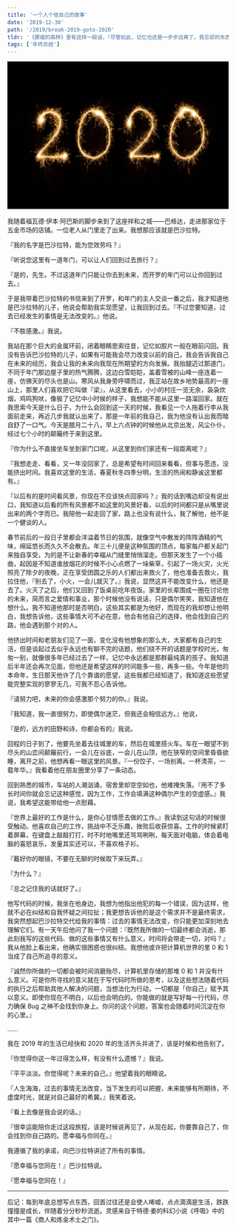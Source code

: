```yaml
---
title: '一个人个他自己的故事'
date: '2019-12-30'
path: '/2019/break-2019-goto-2020'
tldr: '《挪威的森林》里有这样一段话，『尽管如此，记忆也还是一步步远离了。我忘却的东西委实太多了。在如此追踪记忆写这篇东西的时间里，我不时感到惴惴不安，因为我怀疑自己是不是连最关键的记忆都失去了。说不定我体内有个叫记忆安置所的昏暗场所，所有宝贵的记忆统统堆在那里，化为一摊烂泥。』我希望在我打开记忆安置所的时候，那里不至于是一摊烂泥。'
tags: ['年终总结']
---
```


![Goto 2020](./2020.jpg)

我随着福瓦德·伊本·阿巴斯的脚步来到了这座祥和之城——巴格达，走进那家位于五金市场的店铺。一位老人从门里走了出来。我想那应该就是巴沙拉特。

『我的名字是巴沙拉特，能为您效劳吗？』

『听说您这里有一道年门，可以让人们回到过去旅行？』

『是的，先生。不过这道年门只能让你去到未来，而开罗的年门可以让你回到过去。』

于是我带着巴沙拉特的书信来到了开罗，和年门的主人交谈一番之后，我才知道他是巴沙拉特的儿子，他说会帮助我实现愿望，让我回到过去。『不过您要知道，过去已经发生的事情是无法改变的。』他说。

『不胜感激。』我说。

我站在那个巨大的金属环前，闭着眼睛思索往昔，记忆如胶片一般在眼前闪回。我没有告诉巴沙拉特的儿子，如果有可能我会尽力改变以前的自己，我会告诉我自己在未来的经历，我会让我的未来向我现在所期望的方向发展。我抬腿迈过那道门，不同于年门那边屋子里的热气腾腾，这边白雪皑皑，盖着雪被的山峰一座连着一座，仿佛天的尽头也是山。寒风从我身旁呼啸而过，我正站在故乡地势最高的一座山上，那里人们喜欢把它叫做『梁』，从这里看去，小小的村庄一览无余，袅袅炊烟，鸡鸣狗吠，像极了记忆中小时候的样子，我想能不能从这里一路溜回家。就在我思索今天是什么日子，为什么会回到这一天的时候，我看见一个人拖着行李从我面前走来，再近几步我就认出来了，那是一年前的我自己，我为他没有认出我而暗自舒了一口气。今天是腊月二十八，早上六点钟的时候他从北京出发，风尘仆仆，经过七个小时的颠簸终于来到这里。

『你为什么不直接坐车坐到家门口呢，从这里到你们家还有一段距离呢？』

『我想走走、看看，又一年没回家了，总是希望有时间回来看看，但事与愿违，没能挤出时间。我喜欢这里的生活，春夏秋冬四季分明，生活的热闹和静谧这里都有。』

『以后有的是时间看风景，你现在不应该快点回家吗？』我的话到嘴边却没有说出口，我知道以后看的所有风景都不如这里的风景好看，以后的时间都只是从嘴里说出来的两个字而已。我陪他一起走回了家，路上也没有说什么，我了解他，他不是一个健谈的人。

春节前后的一段日子里都会洋溢着节日的氛围，就像空气中散发的阵阵酒精的气味，绵延悠长而久久不会散去。年三十儿便是这种氛围的顶点，每家每户都关起门来独自享受，为的是不让新春的幸福从门缝里悄悄溜走。但那天发生了一个小插曲，起因是不知道谁放烟花的时候不小心点燃了一垛柴草，引起了一场火灾，火光照亮了除夕的夜晚，正在享受团圆之乐的人们都出来救火了，他也准备去救火，我拉住他，『别去了，小火，一会儿就灭了。』我说，显然这并不能改变什么，他还是去了。火灭了之后，他们又回到了饭桌前吃年夜饭。家里的长辈围成一圈在讨论他的未来，简而言之爱情和事业，那个时候他没有说话，只是偶尔笑笑，我知道他在想什么。我不知道他那时是否明白，这些其实都是为他好，而现在的我却想让他明白，我想告诉他，这些事情大可不必在意，他会有他自己的选择，他会找到自己的路，他会遇到那个对的人。

他挤出时间和老朋友们见了一面，变化没有他想象的那么大，大家都有自己的生活，但是谈起过去似乎永远也有聊不完的话题，他们绕不开的话题是学校时光，匆匆一别，就像很多年已经过去了一样，记忆中永远都是那群最纯真的孩子。我知道后半年还会再次见面，但他还是希望这样的时间能多一些，再多一些。今年是他的本命年，生日那天他许了几个靠谱的愿望，这些我都已经知道了，我知道这些愿望能完整实现的寥寥无几，可我不忍心告诉他。

『请努力吧，未来的你会感激那个努力的你。』我说。

『我知道，我一直很努力，即使偶尔迷茫，但我还会相信远方。』他说，

『是的，远方的田野和诗，你都会有的』我说。

回程的日子到了，他要先坐着去往城里的车，然后在城里搭火车。车在一眼望不到尽头的山峦间颠簸前行，一会儿在谷底，一会儿在山顶，他在狭窄的空间里昏昏欲睡，离开之前，他想再看一眼这里的风景。『一份饺子，一场别离。一杯清茶，一载年华。』我看着他在朋友圈里分享了一条动态。

回到熟悉的城市，车站的人潮汹涌，宿舍里却空空如也，他难掩失落。『用不了多长时间你就会忘记这种感觉，因为工作，工作会填满这种偶尔产生的空虚感。』我说，我希望这能带给他一点慰藉。

『世界上最好的工作是什么，是你心甘情愿去做的工作。』我读到这句话的时候很受触动。他喜欢自己的工作，挑战中不乏乐趣，挫败后收获惊喜。工作的时候紧盯着屏幕，在键盘上敲敲打打，时不时地嘴里还骂骂咧咧，每天面对电脑，体会着电脑的喜怒哀乐，发量其实还可以，不喜欢格子衫。

『戴好你的眼镜，不要在无聊的时候取下来玩弄。』

『为什么？』

『总之记住我的话就好了。』

他写代码的时候，我坐在他身边，我想为他指出他犯的每一个错误，因为这样，他就不必在纠结和自我怀疑之间拉扯；我更想告诉他的是这个需求并不是最终需求，我突然想起巴沙拉特交代给我的事情：过去的事情无法改变，你只能更加深刻地去理解它们。有一天午后他问了我一个问题：『既然我所做的一切最终都会消逝，那此刻我写的这些代码、做的这些事情又有什么意义，时间将会带走一切，对吗？』我从他脸上看出来，他确实很困惑也很纠结。我想他或许把计算机世界的里 0 和 1 当成了自己所追寻的意义。

『诚然你所做的一切都会被时间消磨殆尽，计算机里存储的那堆 0 和 1 并没有什么意义。可是你所寻找的意义就在于写代码时所做的思考，以及这些想法随着代码的执行之后帮助其他人解决的问题，当想法化为行动，一切都是「你自己」赋予其以意义。即使你现在不明白，以后也会明白的。你能做的就是写好每一行代码，尽力确保 Bug 之神不会找到你身上。你问的这个问题，答案也会随着时间沉淀在你的心里。』

……

我在 2019 年的生活已经快和 2020 年的生活齐头并进了，该是时候和他告别了。

『你觉得你这一年过得怎么样，有没有什么遗憾？』我说。

『平平淡淡。你觉得呢？未来的自己。』他望着我的眼睛说。

『人生海海，过去的事情无法改变，当下发生的可以把握，未来能够有所期待，不虚度时光，就是对自己最好的希冀。』我笑着说。

『看上去像是我会说的话。』

『很幸运能陪你走过这段旅程，该是时候说再见了，从现在起，你要靠自己了，你会找到你自己路的。愿幸福与你同在。』

我遵循了我的承诺，向巴沙拉特讲述了所有的事情。

『愿幸福与您同在！』巴沙拉特说。

『愿幸福与您同在！』

---

后记：每到年底总想写点东西，回首过往还是会使人唏嘘，点点滴滴是生活，跌跌撞撞是成长，伴随着分分秒秒流逝。灵感来自于特德·姜的科幻小说《呼吸》中的其中一篇《商人和炼金术士之门》。
